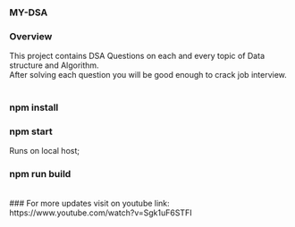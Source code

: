 ### MY-DSA
### Overview
This project contains DSA Questions on each and every topic of Data structure and Algorithm.<br>
After solving each question you will be good enough to crack job interview.<br>
<br>
### npm install
### npm start
Runs on local host;
### npm run build
<br>
### For more updates visit on youtube link:
https://www.youtube.com/watch?v=Sgk1uF6STFI

